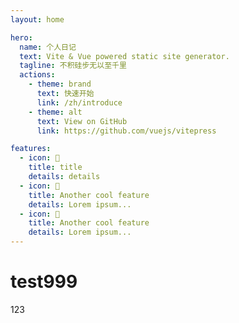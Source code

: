 ```yaml
---
layout: home

hero:
  name: 个人日记
  text: Vite & Vue powered static site generator.
  tagline: 不积硅步无以至千里
  actions:
    - theme: brand
      text: 快速开始
      link: /zh/introduce
    - theme: alt
      text: View on GitHub
      link: https://github.com/vuejs/vitepress

features:
  - icon: 🤣
    title: title
    details: details
  - icon: 🦄
    title: Another cool feature
    details: Lorem ipsum...
  - icon: 🥳
    title: Another cool feature
    details: Lorem ipsum...
---
```

# test999
123
